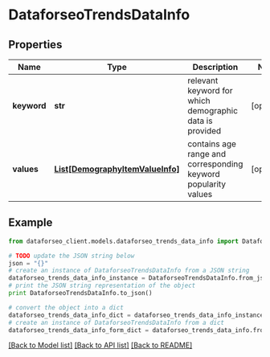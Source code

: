 # DataforseoTrendsDataInfo


## Properties

Name | Type | Description | Notes
------------ | ------------- | ------------- | -------------
**keyword** | **str** | relevant keyword for which demographic data is provided | [optional] 
**values** | [**List[DemographyItemValueInfo]**](DemographyItemValueInfo.md) | contains age range and corresponding keyword popularity values | [optional] 

## Example

```python
from dataforseo_client.models.dataforseo_trends_data_info import DataforseoTrendsDataInfo

# TODO update the JSON string below
json = "{}"
# create an instance of DataforseoTrendsDataInfo from a JSON string
dataforseo_trends_data_info_instance = DataforseoTrendsDataInfo.from_json(json)
# print the JSON string representation of the object
print DataforseoTrendsDataInfo.to_json()

# convert the object into a dict
dataforseo_trends_data_info_dict = dataforseo_trends_data_info_instance.to_dict()
# create an instance of DataforseoTrendsDataInfo from a dict
dataforseo_trends_data_info_form_dict = dataforseo_trends_data_info.from_dict(dataforseo_trends_data_info_dict)
```
[[Back to Model list]](../README.md#documentation-for-models) [[Back to API list]](../README.md#documentation-for-api-endpoints) [[Back to README]](../README.md)



